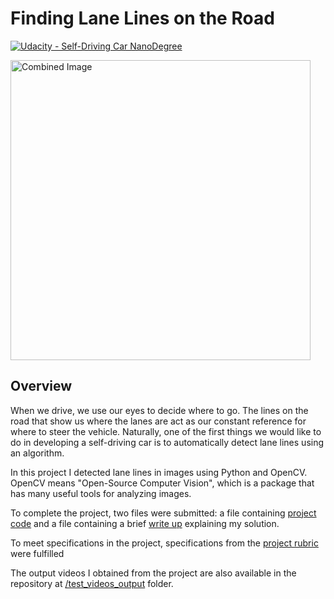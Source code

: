 # **Finding Lane Lines on the Road** 
[![Udacity - Self-Driving Car NanoDegree](https://s3.amazonaws.com/udacity-sdc/github/shield-carnd.svg)](http://www.udacity.com/drive)

<img src="examples/laneLines_thirdPass.jpg" width="480" alt="Combined Image" />

Overview
---

When we drive, we use our eyes to decide where to go. The lines on the road that show us where the lanes are act as our constant reference for where to steer the vehicle.  Naturally, one of the first things we would like to do in developing a self-driving car is to automatically detect lane lines using an algorithm.

In this project I detected lane lines in images using Python and OpenCV.  OpenCV means "Open-Source Computer Vision", which is a package that has many useful tools for analyzing images.  

To complete the project, two files were submitted: a file containing [project code](TibrewalAnirudh_project_lanes.ipynb) and a file containing a brief [write up](writeup_AnirudhTibrewal.pdf) explaining my solution.

To meet specifications in the project, specifications from the [project rubric](https://review.udacity.com/#!/rubrics/322/view) were fulfilled

The output videos I obtained from the project are also available in the repository at [/test_videos_output](/test_videos_output) folder.
